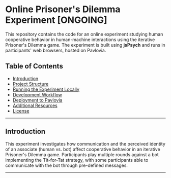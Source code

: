 # Online Prisoner's Dilemma Experiment [ONGOING]

This repository contains the code for an online experiment studying human cooperative behavior in human-machine interactions using the iterative Prisoner's Dilemma game. The experiment is built using **jsPsych** and runs in participants' web browsers, hosted on Pavlovia.

## Table of Contents

- [Introduction](#introduction)
- [Project Structure](#project-structure)
- [Running the Experiment Locally](#running-the-experiment-locally)
- [Development Workflow](#development-workflow)
- [Deployment to Pavlovia](#deployment-to-pavlovia)
- [Additional Resources](#additional-resources)
- [License](#license)

---

## Introduction

This experiment investigates how communication and the perceived identity of an associate (human vs. bot) affect cooperative behavior in an iterative Prisoner's Dilemma game. Participants play multiple rounds against a bot implementing the Tit-for-Tat strategy, with some participants able to communicate with the bot through pre-defined messages.

---
